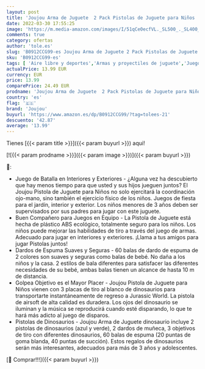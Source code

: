 ```yaml
---
layout: post
title: 'Joujou Arma de Juguete  2 Pack Pistolas de Juguete para Niños  60 Pistola de Dardos de Espuma  3 Objetivos de Tiro de Dinosaurios y Correa para la Muñeca  Regalo Cumpleaños Navidad para Niños 3 Años'
date: 2022-03-30 17:55:25
image: 'https://m.media-amazon.com/images/I/51qCe0ecfVL._SL500_._SL400_.jpg'
comments: true
category: ofertas
author: 'tole.es'
slug: 'B0912CCG99-es Joujou Arma de Juguete 2 Pack Pistolas de Juguete para...'
sku: 'B0912CCG99-es'
tags: [ 'Aire libre y deportes','Armas y proyectiles de juguete','Juegos de pistola de espuma de juguete','Juguetes','Juguetes y juegos','joujou','navidad', ]
actualPrice: 13.99 EUR
currency: EUR
price: 13.99
comparePrice: 24.49 EUR
prodname: 'Joujou Arma de Juguete  2 Pack Pistolas de Juguete para Niños  60 Pistola de Dardos de Espuma  3 Objetivos de Tiro de Dinosaurios y Correa para la Muñeca  Regalo Cumpleaños Navidad para Niños 3 Años'
country: 'es'
flag: '🇪🇸'
brand: 'Joujou'
buyurl: 'https://www.amazon.es/dp/B0912CCG99/?tag=tolees-21'
descuento: '42.87'
average: '13.99'
---
```


Tienes [{{< param title >}}]({{< param buyurl >}}) aqui!

[![{{< param prodname >}}]({{< param image >}})]({{< param buyurl >}})

🔎:

- Juego de Batalla en Interiores y Exteriores - ¿Alguna vez ha descubierto que hay menos tiempo para que usted y sus hijos jueguen juntos? El Joujou Pistola de Juguete para Niños no solo ejercitará la coordinación ojo-mano, sino también el ejercicio físico de los niños. Juegos de fiesta para el jardín, interior y exterior. Los niños menores de 3 años deben ser supervisados ​​por sus padres para jugar con este juguete.
- Buen Compañero para Juegos en Equipo - La Pistola de Juguete está hecha de plástico ABS ecológico, totalmente seguro para los niños. Los niños puede mejorar las habilidades de tiro a través del juego de armas. Adecuado para jugar en interiores y exteriores. ¡Llama a tus amigos para jugar Pistolas juntos!
- Dardos de Espuma Suaves y Seguras - 60 balas de dardo de espuma de 2 colores son suaves y seguras como balas de bebé. No daña a los niños y la casa. 2 estilos de bala diferentes para satisfacer las diferentes necesidades de su bebé, ambas balas tienen un alcance de hasta 10 m de distancia.
- Golpea Objetivo es el Mayor Placer - Joujou Pistola de Juguete para Niños vienen con 3 placas de tiro al blanco de dinosaurios para transportarte instantáneamente de regreso a Jurassic World. La pistola de airsoft de alta calidad es duradera. Los ojos del dinosaurio se iluminan y la música se reproducirá cuando esté disparando, lo que te hará más adicto al juego de disparos.
- Pistolas de Dinosaurios - Joujou Arma de Juguete dinosaurio incluye 2 pistolas de dinosaurios (azul y verde), 2 dardos de muñeca, 3 objetivos de tiro con diferentes dinosaurios, 60 balas de espuma (20 puntas de goma blanda, 40 puntas de succión). Estos regalos de dinosaurios serán más interesantes, adecuados para más de 3 años y adolescentes.

[🛒 Comprar!!!]({{< param buyurl >}})
